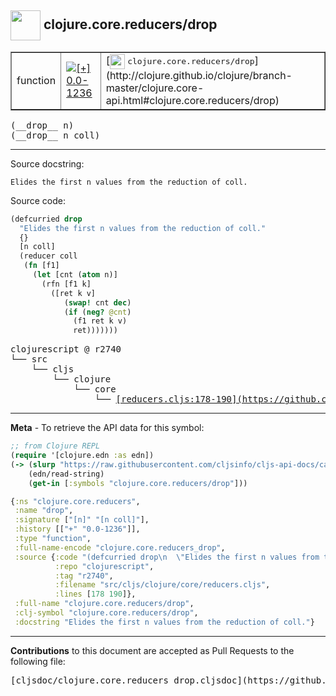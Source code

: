 ## <img width="48px" valign="middle" src="http://i.imgur.com/Hi20huC.png"> clojure.core.reducers/drop

 <table border="1">
<tr>

<td>function</td>
<td><a href="https://github.com/cljsinfo/cljs-api-docs/tree/0.0-1236"><img valign="middle" alt="[+] 0.0-1236" src="https://img.shields.io/badge/+-0.0--1236-lightgrey.svg"></a> </td>
<td>
[<img height="24px" valign="middle" src="http://i.imgur.com/1GjPKvB.png"> <samp>clojure.core.reducers/drop</samp>](http://clojure.github.io/clojure/branch-master/clojure.core-api.html#clojure.core.reducers/drop)
</td>
</tr>
</table>

 <samp>
(__drop__ n)<br>
</samp>
 <samp>
(__drop__ n coll)<br>
</samp>

---




Source docstring:

```
Elides the first n values from the reduction of coll.
```

Source code:

```clj
(defcurried drop
  "Elides the first n values from the reduction of coll."
  {}
  [n coll]
  (reducer coll
   (fn [f1]
     (let [cnt (atom n)]
       (rfn [f1 k]
         ([ret k v]
            (swap! cnt dec)
            (if (neg? @cnt)
              (f1 ret k v)
              ret)))))))
```

 <pre>
clojurescript @ r2740
└── src
    └── cljs
        └── clojure
            └── core
                └── <ins>[reducers.cljs:178-190](https://github.com/clojure/clojurescript/blob/r2740/src/cljs/clojure/core/reducers.cljs#L178-L190)</ins>
</pre>


---

__Meta__ - To retrieve the API data for this symbol:

```clj
;; from Clojure REPL
(require '[clojure.edn :as edn])
(-> (slurp "https://raw.githubusercontent.com/cljsinfo/cljs-api-docs/catalog/cljs-api.edn")
    (edn/read-string)
    (get-in [:symbols "clojure.core.reducers/drop"]))
```

```clj
{:ns "clojure.core.reducers",
 :name "drop",
 :signature ["[n]" "[n coll]"],
 :history [["+" "0.0-1236"]],
 :type "function",
 :full-name-encode "clojure.core.reducers_drop",
 :source {:code "(defcurried drop\n  \"Elides the first n values from the reduction of coll.\"\n  {}\n  [n coll]\n  (reducer coll\n   (fn [f1]\n     (let [cnt (atom n)]\n       (rfn [f1 k]\n         ([ret k v]\n            (swap! cnt dec)\n            (if (neg? @cnt)\n              (f1 ret k v)\n              ret)))))))",
          :repo "clojurescript",
          :tag "r2740",
          :filename "src/cljs/clojure/core/reducers.cljs",
          :lines [178 190]},
 :full-name "clojure.core.reducers/drop",
 :clj-symbol "clojure.core.reducers/drop",
 :docstring "Elides the first n values from the reduction of coll."}

```

---

__Contributions__ to this document are accepted as Pull Requests to the following file:

 <pre>
[cljsdoc/clojure.core.reducers_drop.cljsdoc](https://github.com/cljsinfo/cljs-api-docs/blob/master/cljsdoc/clojure.core.reducers_drop.cljsdoc)
</pre>

